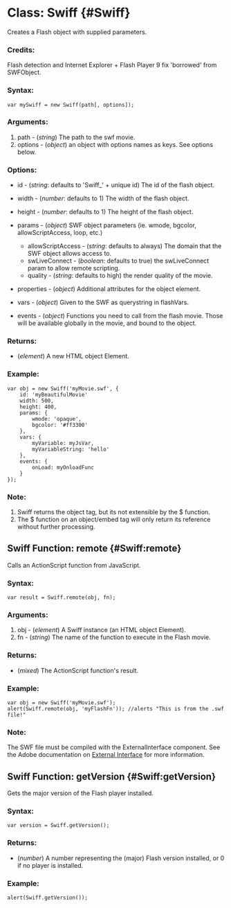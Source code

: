 Class: Swiff {#Swiff}
=====================

Creates a Flash object with supplied parameters.

### Credits:

Flash detection and Internet Explorer + Flash Player 9 fix 'borrowed' from SWFObject.

### Syntax:

	var mySwiff = new Swiff(path[, options]);

### Arguments:

1. path    - (*string*) The path to the swf movie.
2. options - (*object*) an object with options names as keys. See options below.

###	Options:

* id - (*string*: defaults to 'Swiff_' + unique id) The id of the flash object.
* width - (*number*: defaults to 1) The width of the flash object.
* height - (*number*: defaults to 1) The height of the flash object.
* params - (*object*) SWF object parameters (ie. wmode, bgcolor, allowScriptAccess, loop, etc.)
  * allowScriptAccess - (*string*: defaults to always) The domain that the SWF object allows access to.
  * swLiveConnect - (*boolean*: defaults to true) the swLiveConnect param to allow remote scripting.
  * quality - (*string*: defaults to high) the render quality of the movie.
  
* properties - (*object*) Additional attributes for the object element.
* vars - (*object*) Given to the SWF as querystring in flashVars.
* events - (*object*) Functions you need to call from the flash movie. Those will be available globally in the movie, and bound to the object.

### Returns:

* (*element*) A new HTML object Element.

### Example:

	var obj = new Swiff('myMovie.swf', {
		id: 'myBeautifulMovie'
		width: 500,
		height: 400,
		params: {
			wmode: 'opaque',
			bgcolor: '#ff3300'
		},
		vars: {
			myVariable: myJsVar,
			myVariableString: 'hello'
		},
		events: {
			onLoad: myOnloadFunc
		}
	});

### Note:

1. Swiff returns the object tag, but its not extensible by the $ function.
2. The $ function on an object/embed tag will only return its reference without further processing.

Swiff Function: remote {#Swiff:remote}
--------------------------------------

Calls an ActionScript function from JavaScript. 

###	Syntax:

	var result = Swiff.remote(obj, fn);

###	Arguments:

1. obj - (*element*) A Swiff instance (an HTML object Element).
2. fn  - (*string*) The name of the function to execute in the Flash movie.

###	Returns:

* (*mixed*) The ActionScript function's result.

###	Example:

	var obj = new Swiff('myMovie.swf');
	alert(Swiff.remote(obj, 'myFlashFn')); //alerts "This is from the .swf file!"

###	Note:

The SWF file must be compiled with the ExternalInterface component.  See the Adobe documentation on [External Interface](http://livedocs.adobe.com/flash/9.0/main/wwhelp/wwhimpl/common/html/wwhelp.htm?context=LiveDocs_Parts&file=00001652.html) for more information.


Swiff Function: getVersion {#Swiff:getVersion}
----------------------------------------------

Gets the major version of the Flash player installed.

###	Syntax:

	var version = Swiff.getVersion();

###	Returns:

* (*number*) A number representing the (major) Flash version installed, or 0 if no player is installed.

###	Example:

	alert(Swiff.getVersion());
